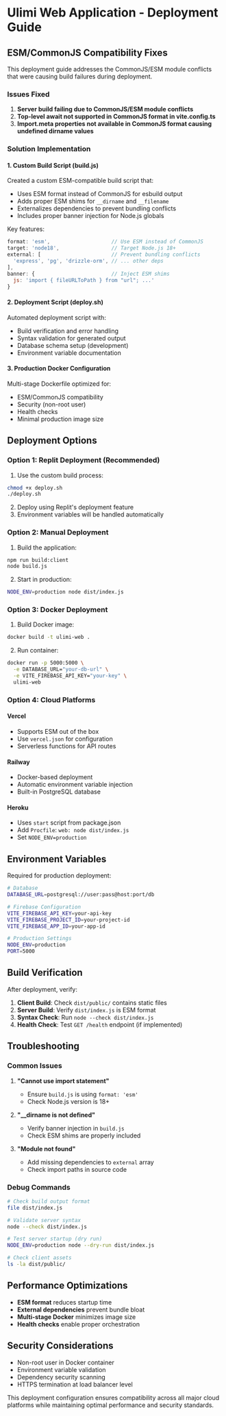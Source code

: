 # Ulimi Web Application - Deployment Guide

## ESM/CommonJS Compatibility Fixes

This deployment guide addresses the CommonJS/ESM module conflicts that were causing build failures during deployment.

### Issues Fixed

1. **Server build failing due to CommonJS/ESM module conflicts**
2. **Top-level await not supported in CommonJS format in vite.config.ts**
3. **Import.meta properties not available in CommonJS format causing undefined dirname values**

### Solution Implementation

#### 1. Custom Build Script (build.js)

Created a custom ESM-compatible build script that:
- Uses ESM format instead of CommonJS for esbuild output
- Adds proper ESM shims for `__dirname` and `__filename`
- Externalizes dependencies to prevent bundling conflicts
- Includes proper banner injection for Node.js globals

Key features:
```javascript
format: 'esm',                    // Use ESM instead of CommonJS
target: 'node18',                 // Target Node.js 18+
external: [                       // Prevent bundling conflicts
  'express', 'pg', 'drizzle-orm', // ... other deps
],
banner: {                         // Inject ESM shims
  js: 'import { fileURLToPath } from "url"; ...'
}
```

#### 2. Deployment Script (deploy.sh)

Automated deployment script with:
- Build verification and error handling
- Syntax validation for generated output
- Database schema setup (development)
- Environment variable documentation

#### 3. Production Docker Configuration

Multi-stage Dockerfile optimized for:
- ESM/CommonJS compatibility
- Security (non-root user)
- Health checks
- Minimal production image size

## Deployment Options

### Option 1: Replit Deployment (Recommended)

1. Use the custom build process:
```bash
chmod +x deploy.sh
./deploy.sh
```

2. Deploy using Replit's deployment feature
3. Environment variables will be handled automatically

### Option 2: Manual Deployment

1. Build the application:
```bash
npm run build:client
node build.js
```

2. Start in production:
```bash
NODE_ENV=production node dist/index.js
```

### Option 3: Docker Deployment

1. Build Docker image:
```bash
docker build -t ulimi-web .
```

2. Run container:
```bash
docker run -p 5000:5000 \
  -e DATABASE_URL="your-db-url" \
  -e VITE_FIREBASE_API_KEY="your-key" \
  ulimi-web
```

### Option 4: Cloud Platforms

#### Vercel
- Supports ESM out of the box
- Use `vercel.json` for configuration
- Serverless functions for API routes

#### Railway
- Docker-based deployment
- Automatic environment variable injection
- Built-in PostgreSQL database

#### Heroku
- Uses `start` script from package.json
- Add `Procfile`: `web: node dist/index.js`
- Set `NODE_ENV=production`

## Environment Variables

Required for production deployment:

```bash
# Database
DATABASE_URL=postgresql://user:pass@host:port/db

# Firebase Configuration
VITE_FIREBASE_API_KEY=your-api-key
VITE_FIREBASE_PROJECT_ID=your-project-id  
VITE_FIREBASE_APP_ID=your-app-id

# Production Settings
NODE_ENV=production
PORT=5000
```

## Build Verification

After deployment, verify:

1. **Client Build**: Check `dist/public/` contains static files
2. **Server Build**: Verify `dist/index.js` is ESM format
3. **Syntax Check**: Run `node --check dist/index.js`
4. **Health Check**: Test `GET /health` endpoint (if implemented)

## Troubleshooting

### Common Issues

1. **"Cannot use import statement"**
   - Ensure `build.js` is using `format: 'esm'`
   - Check Node.js version is 18+

2. **"__dirname is not defined"**
   - Verify banner injection in `build.js`
   - Check ESM shims are properly included

3. **"Module not found"**
   - Add missing dependencies to `external` array
   - Check import paths in source code

### Debug Commands

```bash
# Check build output format
file dist/index.js

# Validate server syntax
node --check dist/index.js

# Test server startup (dry run)
NODE_ENV=production node --dry-run dist/index.js

# Check client assets
ls -la dist/public/
```

## Performance Optimizations

- **ESM format** reduces startup time
- **External dependencies** prevent bundle bloat
- **Multi-stage Docker** minimizes image size
- **Health checks** enable proper orchestration

## Security Considerations

- Non-root user in Docker container
- Environment variable validation
- Dependency security scanning
- HTTPS termination at load balancer level

This deployment configuration ensures compatibility across all major cloud platforms while maintaining optimal performance and security standards.
